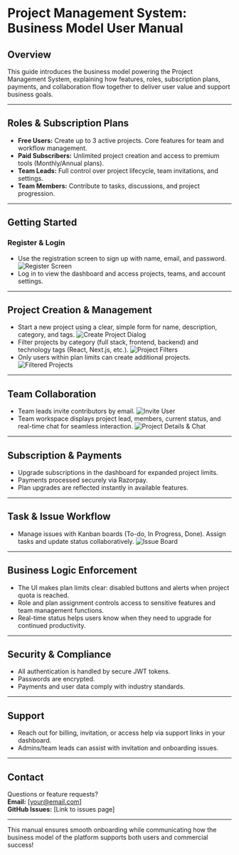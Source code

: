 # Project Management System: Business Model User Manual

## Overview

This guide introduces the business model powering the Project Management System, explaining how features, roles, subscription plans, payments, and collaboration flow together to deliver user value and support business goals.

---

## Roles & Subscription Plans

- **Free Users:** Create up to 3 active projects. Core features for team and workflow management.
- **Paid Subscribers:** Unlimited project creation and access to premium tools (Monthly/Annual plans).
- **Team Leads:** Full control over project lifecycle, team invitations, and settings.
- **Team Members:** Contribute to tasks, discussions, and project progression.

---

## Getting Started

### Register & Login

- Use the registration screen to sign up with name, email, and password.
![Register Screen](./Screenshot-2025-09-26-211435.jpg)
- Log in to view the dashboard and access projects, teams, and account settings.

---

## Project Creation & Management

- Start a new project using a clear, simple form for name, description, category, and tags.
![Create Project Dialog](./Screenshot-2025-09-26-211716.jpg)
- Filter projects by category (full stack, frontend, backend) and technology tags (React, Next.js, etc.).
![Project Filters](./Screenshot-2025-09-26-211532.jpg)
- Only users within plan limits can create additional projects.
![Filtered Projects](./Screenshot-2025-09-26-211732.jpg)

---

## Team Collaboration

- Team leads invite contributors by email.
![Invite User](./Screenshot-2025-09-26-211748.jpg)
- Team workspace displays project lead, members, current status, and real-time chat for seamless interaction.
![Project Details & Chat](./Screenshot-2025-09-26-211553.jpg)

---

## Subscription & Payments

- Upgrade subscriptions in the dashboard for expanded project limits.
- Payments processed securely via Razorpay.
- Plan upgrades are reflected instantly in available features.

---

## Task & Issue Workflow

- Manage issues with Kanban boards (To-do, In Progress, Done). Assign tasks and update status collaboratively.
![Issue Board](./Screenshot-2025-09-26-211553.jpg)

---

## Business Logic Enforcement

- The UI makes plan limits clear: disabled buttons and alerts when project quota is reached.
- Role and plan assignment controls access to sensitive features and team management functions.
- Real-time status helps users know when they need to upgrade for continued productivity.

---

## Security & Compliance

- All authentication is handled by secure JWT tokens.
- Passwords are encrypted.
- Payments and user data comply with industry standards.

---

## Support

- Reach out for billing, invitation, or access help via support links in your dashboard.
- Admins/team leads can assist with invitation and onboarding issues.

---

## Contact

Questions or feature requests?  
**Email:** [your@email.com]  
**GitHub Issues:** [Link to issues page]

---

This manual ensures smooth onboarding while communicating how the business model of the platform supports both users and commercial success!

